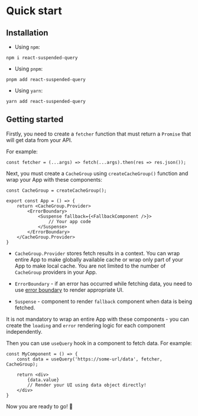 # Quick start

## Installation

- Using `npm`:

```shell
npm i react-suspended-query
```

- Using `pnpm`:

```shell
pnpm add react-suspended-query
```

- Using `yarn`:

```shell
yarn add react-suspended-query
```

## Getting started

Firstly, you need to create a `fetcher` function that must return a `Promise` that will get data from your API.

For example:
```tsx
const fetcher = (...args) => fetch(...args).then(res => res.json());
```

Next, you must create a `CacheGroup` using `createCacheGroup()` function and wrap your App with these components:

```tsx
const CacheGroup = createCacheGroup();

export const App = () => {
    return <CacheGroup.Provider>
        <ErrorBoundary>
            <Suspense fallback={<FallbackComponent />}>
                // Your app code
            </Suspense>
        </ErrorBoundary>
    </CacheGroup.Provider>
}
```

- `CacheGroup.Provider` stores fetch results in a context. You can wrap entire App to make globally available cache or wrap only part of your App to make local cache. You are not limited to the number of `CacheGroup` providers in your App.

- `ErrorBoundary` - if an error has occurred while fetching data, you need to use [error boundary](https://beta.reactjs.org/reference/react/Component#catching-rendering-errors-with-an-error-boundary) to render appropriate UI.

- `Suspense` - component to render `fallback` component when data is being fetched.

It is not mandatory to wrap an entire App with these components - you can create the `loading` and `error` rendering logic for each component independently.

Then you can use `useQuery` hook in a component to fetch data. For example:

```tsx
const MyComponent = () => {
    const data = useQuery('https://some-url/data', fetcher, CacheGroup);

    return <div>
        {data.value}
        // Render your UI using data object directly!
    </div>
}
```

Now you are ready to go! 🎉
